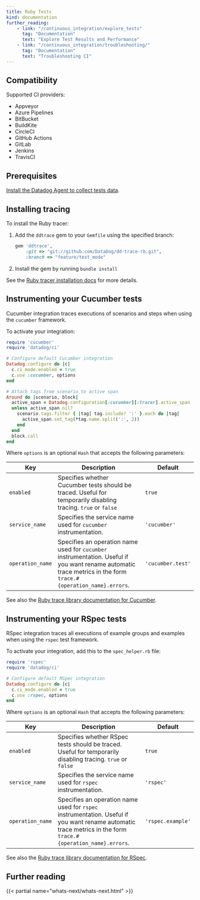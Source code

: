 ```yaml
---
title: Ruby Tests
kind: documentation
further_reading:
    - link: "/continuous_integration/explore_tests"
      tag: "Documentation"
      text: "Explore Test Results and Performance"
    - link: "/continuous_integration/troubleshooting/"
      tag: "Documentation"
      text: "Troubleshooting CI"
---
```


## Compatibility

Supported CI providers:
* Appveyor
* Azure Pipelines
* BitBucket
* BuildKite
* CircleCI
* GitHub Actions
* GitLab
* Jenkins
* TravisCI

## Prerequisites

[Install the Datadog Agent to collect tests data][1].

## Installing tracing

To install the Ruby tracer:

1. Add the `ddtrace` gem to your `Gemfile` using the specified branch:

    ```ruby
    gem 'ddtrace', 
        :git => "git://github.com/DataDog/dd-trace-rb.git", 
        :branch => "feature/test_mode"
    ```
2. Install the gem by running `bundle install`

See the [Ruby tracer installation docs][2] for more details.

## Instrumenting your Cucumber tests

Cucumber integration traces executions of scenarios and steps when using the `cucumber` framework.

To activate your integration:

```ruby
require 'cucumber'
require 'datadog/ci'

# Configure default Cucumber integration
Datadog.configure do |c|
  c.ci_mode.enabled = true
  c.use :cucumber, options
end

# Attach tags from scenario to active span
Around do |scenario, block|
  active_span = Datadog.configuration[:cucumber][:tracer].active_span
  unless active_span.nil?
    scenario.tags.filter { |tag| tag.include? ':' }.each do |tag|
      active_span.set_tag(*tag.name.split(':', 2))
    end
  end
  block.call
end
```

Where `options` is an optional `Hash` that accepts the following parameters:

| Key | Description | Default |
| --- | ----------- | ------- |
| `enabled` | Specifies whether Cucumber tests should be traced. Useful for temporarily disabling tracing. `true` or `false` | `true` |
| `service_name` | Specifies the service name used for `cucumber` instrumentation. | `'cucumber'` |
| `operation_name` | Specifies an operation name used for `cucumber` instrumentation. Useful if you want rename automatic trace metrics in the form `trace.#{operation_name}.errors`. | `'cucumber.test'` |


See also the [Ruby trace library documentation for Cucumber][3].


## Instrumenting your RSpec tests

RSpec integration traces all executions of example groups and examples when using the `rspec` test framework.

To activate your integration, add this to the `spec_helper.rb` file:

```ruby
require 'rspec'
require 'datadog/ci'

# Configure default RSpec integration
Datadog.configure do |c|
  c.ci_mode.enabled = true
  c.use :rspec, options
end
```

Where `options` is an optional `Hash` that accepts the following parameters:

| Key | Description | Default |
| --- | ----------- | ------- |
| `enabled` | Specifies whether RSpec tests should be traced. Useful for temporarily disabling tracing. `true` or `false` | `true` |
| `service_name` | Specifies the service name used for `rspec` instrumentation. | `'rspec'` |
| `operation_name` | Specifies an operation name used for `rspec` instrumentation. Useful if you want rename automatic trace metrics in the form `trace.#{operation_name}.errors`. | `'rspec.example'` |

See also the [Ruby trace library documentation for RSpec][4].


## Further reading

{{< partial name="whats-next/whats-next.html" >}}

[1]: /continuous_integration/setup_tests/agent/
[2]: /tracing/setup_overview/setup/ruby/#installation
[3]: /tracing/setup_overview/setup/ruby/#cucumber
[4]: /tracing/setup_overview/setup/ruby/#rspec
